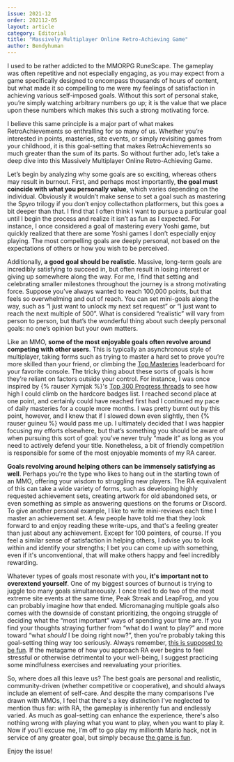 ```yaml
---
issue: 2021-12
order: 202112-05
layout: article
category: Editorial
title: "Massively Multiplayer Online Retro-Achieving Game"
author: Bendyhuman
---
```


I used to be rather addicted to the MMORPG RuneScape. The gameplay was often repetitive and not especially engaging, as you may expect from a game specifically designed to encompass thousands of hours of content, but what made it so compelling to me were my feelings of satisfaction in achieving various self-imposed goals. Without this sort of personal stake, you’re simply watching arbitrary numbers go up; it is the value that we place upon these numbers which makes this such a strong motivating force.

I believe this same principle is a major part of what makes RetroAchievements so enthralling for so many of us. Whether you’re interested in points, masteries, site events, or simply revisiting games from your childhood, it is this goal-setting that makes RetroAchievements so much greater than the sum of its parts. So without further ado, let’s take a deep dive into this Massively Multiplayer Online Retro-Achieving Game.

Let’s begin by analyzing why some goals are so exciting, whereas others may result in burnout. First, and perhaps most importantly, **the goal must coincide with what you personally value**, which varies depending on the individual. Obviously it wouldn’t make sense to set a goal such as mastering the Spyro trilogy if you don’t enjoy collectathon platformers, but this goes a bit deeper than that. I find that I often think I want to pursue a particular goal until I begin the process and realize it isn’t as fun as I expected. For instance, I once considered a goal of mastering every Yoshi game, but quickly realized that there are some Yoshi games I don’t especially enjoy playing. The most compelling goals are deeply personal, not based on the expectations of others or how you wish to be perceived.

Additionally, **a good goal should be realistic**. Massive, long-term goals are incredibly satisfying to succeed in, but often result in losing interest or giving up somewhere along the way. For me, I find that setting and celebrating smaller milestones throughout the journey is a strong motivating force. Suppose you’ve always wanted to reach 100,000 points, but that feels so overwhelming and out of reach. You can set mini-goals along the way, such as “I just want to unlock my next set request” or “I just want to reach the next multiple of 500”. What is considered “realistic” will vary from person to person, but that’s the wonderful thing about such deeply personal goals: no one’s opinion but your own matters.

Like an MMO, **some of the most enjoyable goals often revolve around competing with other users**. This is typically an asynchronous style of multiplayer, taking forms such as trying to master a hard set to prove you’re more skilled than your friend, or climbing the [Top Masteries](top-masteries.html) leaderboard for your favorite console. The tricky thing about these sorts of goals is how they’re reliant on factors outside your control. For instance, I was once inspired by {% rauser Xymjak %}'s [Top 300 Progress threads](https://retroachievements.org/viewtopic.php?t=14470) to see how high I could climb on the hardcore badges list. I reached second place at one point, and certainly could have reached first had I continued my pace of daily masteries for a couple more months. I was pretty burnt out by this point, however, and I knew that if I slowed down even slightly, then {% rauser guineu %} would pass me up. I ultimately decided that I was happier focusing my efforts elsewhere, but that’s something you should be aware of when pursuing this sort of goal: you’ve never truly “made it” as long as you need to actively defend your title. Nonetheless, a bit of friendly competition is responsible for some of the most enjoyable moments of my RA career.

**Goals revolving around helping others can be immensely satisfying as well**. Perhaps you're the type who likes to hang out in the starting town of an MMO, offering your wisdom to struggling new players. The RA equivalent of this can take a wide variety of forms, such as developing highly requested achievement sets, creating artwork for old abandoned sets, or even something as simple as answering questions on the forums or Discord. To give another personal example, I like to write mini-reviews each time I master an achievement set. A few people have told me that they look forward to and enjoy reading these write-ups, and that's a feeling greater than just about any achievement. Except for 100 pointers, of course. If you feel a similar sense of satisfaction in helping others, I advise you to look within and identify your strengths; I bet you can come up with something, even if it's unconventional, that will make others happy and feel incredibly rewarding.

Whatever types of goals most resonate with you, **it's important not to overextend yourself**. One of my biggest sources of burnout is trying to juggle too many goals simultaneously. I once tried to do two of the most extreme site events at the same time, Peak Streak and LeapFrog, and you can probably imagine how that ended. Micromanaging multiple goals also comes with the downside of constant prioritizing, the ongoing struggle of deciding what the “most important” ways of spending your time are. If you find your thoughts straying further from “what do I want to play?” and more toward “what _should_ I be doing right now?”, then you're probably taking this goal-setting thing way too seriously. Always remember, [this is supposed to be fun](../2021-11/editorial.html). If the metagame of how you approach RA ever begins to feel stressful or otherwise detrimental to your well-being, I suggest practicing some mindfulness exercises and reevaluating your priorities.

So, where does all this leave us? The best goals are personal and realistic, community-driven (whether competitive or cooperative), and should always include an element of self-care. And despite the many comparisons I've drawn with MMOs, I feel that there's a key distinction I've neglected to mention thus far: with RA, the gameplay is inherently fun and endlessly varied. As much as goal-setting can enhance the experience, there's also nothing wrong with playing what you want to play, when you want to play it. Now if you’ll excuse me, I’m off to go play my millionth Mario hack, not in service of any greater goal, but simply because [the game is fun](https://youtu.be/eB_KWbTRZf0).

Enjoy the issue!
